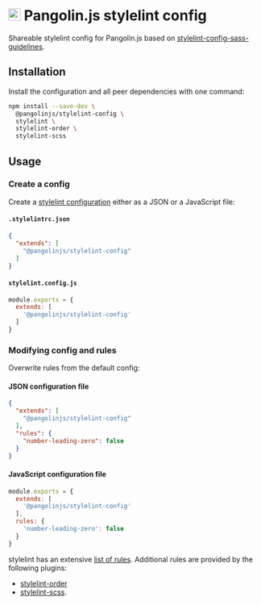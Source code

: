 # <img alt="" src="https://cdn.jsdelivr.net/gh/pangolinjs/brand/icon/icon.svg" width="24"> Pangolin.js stylelint config

Shareable stylelint config for Pangolin.js based on [stylelint-config-sass-guidelines](https://github.com/bjankord/stylelint-config-sass-guidelines).

## Installation

Install the configuration and all peer dependencies with one command:

```bash
npm install --save-dev \
  @pangolinjs/stylelint-config \
  stylelint \
  stylelint-order \
  stylelint-scss
```

## Usage

### Create a config

Create a [stylelint configuration](https://stylelint.io/user-guide/configuration/) either as a JSON or a JavaScript file:

#### `.stylelintrc.json`

```json
{
  "extends": [
    "@pangolinjs/stylelint-config"
  ]
}
```

#### `stylelint.config.js`

```js
module.exports = {
  extends: [
    '@pangolinjs/stylelint-config'
  ]
}
```

### Modifying config and rules

Overwrite rules from the default config:

#### JSON configuration file

```json
{
  "extends": [
    "@pangolinjs/stylelint-config"
  ],
  "rules": {
    "number-leading-zero": false
  }
}
```

#### JavaScript configuration file

```js
module.exports = {
  extends: [
    '@pangolinjs/stylelint-config'
  ],
  rules: {
    'number-leading-zero': false
  }
}
```

stylelint has an extensive [list of rules](https://stylelint.io/user-guide/rules/). Additional rules are provided by the following plugins:

- [stylelint-order](https://github.com/hudochenkov/stylelint-order)
- [stylelint-scss](https://github.com/kristerkari/stylelint-scss).

